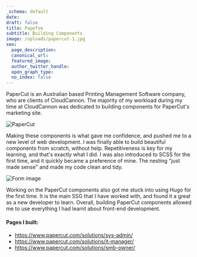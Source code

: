 ```yaml
---
_schema: default
date:
draft: false
title: Papefsm
subtitle: Building Components
image: /uploads/papercut-1.jpg
seo:
  page_description:
  canonical_url:
  featured_image:
  author_twitter_handle:
  open_graph_type:
  no_index: false
---
```

PaperCut is an Australian based Printing Management Software company, who are clients of CloudCannon. The majority of my workload during my time at CloudCannon was dedicated to building components for PaperCut's marketing site.

![PaperCut](/uploads/screenshot-2024-09-06-at-9-34-48-am.png)

Making these components is what gave me confidence, and pushed me to a new level of web development. I was finally able to build beautiful components from scratch, without help. Repetitiveness is key for my learning, and that's exactly what I did. I was also introduced to SCSS for the first time, and it quickly became a preference of mine. The nesting "just made sense" and made my code clean and tidy.

![Form image](/uploads/screenshot-2024-09-06-at-12-42-45-pm.png)

Working on the PaperCut components also got me stuck into using Hugo for the first time. It is the main SSG that I have worked with, and found it a great as a new developer to learn. Overall, building PaperCut components allowed me to use everything I had learnt about front-end development.

####  Pages I built:

* https://www.papercut.com/solutions/sys-admin/
* https://www.papercut.com/solutions/it-manager/
* https://www.papercut.com/solutions/smb-owner/